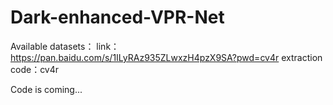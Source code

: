 # Dark-enhanced-VPR-Net
Available datasets：
link：https://pan.baidu.com/s/1ILyRAz935ZLwxzH4pzX9SA?pwd=cv4r 
extraction code：cv4r

Code is coming...
